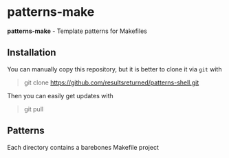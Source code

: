 patterns-make
=============

**patterns-make** - Template patterns for Makefiles


## Installation

You can manually copy this repository, but it is better to clone it via `git` with

>git clone https://github.com/resultsreturned/patterns-shell.git

Then you can easily get updates with

>git pull


## Patterns

Each directory contains a barebones Makefile project

